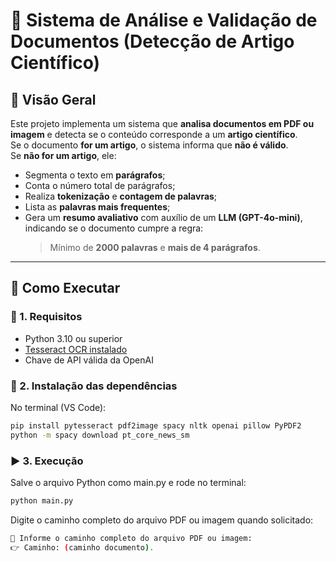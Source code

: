 # 🧾 Sistema de Análise e Validação de Documentos (Detecção de Artigo Científico)

## 📘 Visão Geral

Este projeto implementa um sistema que **analisa documentos em PDF ou imagem** e detecta se o conteúdo corresponde a um **artigo científico**.  
Se o documento **for um artigo**, o sistema informa que **não é válido**.  
Se **não for um artigo**, ele:

- Segmenta o texto em **parágrafos**;  
- Conta o número total de parágrafos;  
- Realiza **tokenização** e **contagem de palavras**;  
- Lista as **palavras mais frequentes**;  
- Gera um **resumo avaliativo** com auxílio de um **LLM (GPT-4o-mini)**, indicando se o documento cumpre a regra:
  > Mínimo de **2000 palavras** e **mais de 4 parágrafos**.

---

## 🚀 Como Executar

### 🧩 1. Requisitos

- Python 3.10 ou superior  
- [Tesseract OCR instalado](https://github.com/UB-Mannheim/tesseract/wiki)  
- Chave de API válida da OpenAI  

### 🧰 2. Instalação das dependências

No terminal (VS Code):

```bash
pip install pytesseract pdf2image spacy nltk openai pillow PyPDF2
python -m spacy download pt_core_news_sm

````

### ▶️ 3. Execução
Salve o arquivo Python como main.py e rode no terminal:

```bash
python main.py
````
Digite o caminho completo do arquivo PDF ou imagem quando solicitado:
```bash
📁 Informe o caminho completo do arquivo PDF ou imagem:
👉 Caminho: (caminho documento).
````

